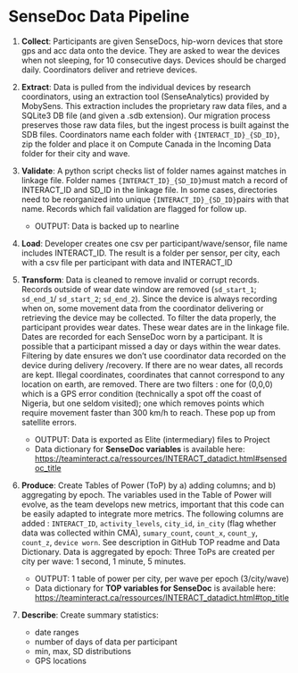 # SenseDoc Data Pipeline

1. **Collect**: Participants are given SenseDocs, hip-worn devices that store gps and acc data onto the device. They are asked to wear the devices when not sleeping, for 10 consecutive days. Devices should be charged daily. Coordinators deliver and retrieve devices.
   
2. **Extract**: Data is pulled from the individual devices by research coordinators, using an extraction tool (SenseAnalytics) provided by MobySens. This extraction includes the proprietary raw data files, and a SQLite3 DB file (and given a .sdb extension). Our migration process preserves those raw data files, but the ingest process is built against the SDB files. Coordinators name each folder with `{INTERACT_ID}_{SD_ID}`, zip the folder and place it on Compute Canada in the Incoming Data folder for their city and wave.
   
3. **Validate**: A python script checks list of folder names against matches in linkage file. Folder names `{INTERACT_ID}_{SD_ID}`must match a record of INTERACT_ID and SD_ID in the linkage file. In some cases, directories need to be reorganized into unique `{INTERACT_ID}_{SD_ID}`pairs with that name. Records which fail validation are flagged for follow up.
   + OUTPUT: Data is backed up to nearline
   
4. **Load**: Developer creates one csv per participant/wave/sensor, file name includes INTERACT_ID. The result is a folder per sensor, per city, each with a csv file per participant with data and INTERACT_ID
   
5. **Transform**: Data is cleaned to remove invalid or corrupt records. Records outside of wear date window are removed (`sd_start_1`; `sd_end_1`/ `sd_start_2`; `sd_end_2`). Since the device is always recording when on, some movement data from the coordinator delivering or retrieving the device may be collected. To filter the data properly, the participant provides wear dates. These wear dates are in the linkage file. Dates are recorded for each SenseDoc worn by a participant. It is possible that a participant missed a day or days within the wear dates. Filtering by date ensures we don’t use coordinator data recorded on the device during delivery /recovery. If there are no wear dates, all records are kept.
   Illegal coordinates, coordinates that cannot correspond to any location on earth, are removed. There are two filters : one for (0,0,0) which is a GPS error condition (technically a spot off the coast of Nigeria, but one seldom visited); one which removes points which require movement faster than 300 km/h to reach. These pop up from satellite errors.
      + OUTPUT: Data is exported as Elite (intermediary) files to Project
      + Data dictionary for **SenseDoc variables** is available here: https://teaminteract.ca/ressources/INTERACT_datadict.html#sensedoc_title 

6. **Produce**: Create Tables of Power (ToP) by a) adding columns; and b) aggregating by epoch. The variables used in the Table of Power will evolve, as the team develops new metrics, important that this code can be easily adapted to integrate more metrics. 
The following columns are added : `INTERACT_ID`, `activity_levels`, `city_id`, `in_city` (flag whether data was collected within CMA), `sumary_count`, `count_x`, `count_y`, `count_z`, `device worn`. See description in GitHub TOP readme and Data Dictionary. 
Data is aggregated by epoch: Three ToPs are created per city per wave: 1 second, 1 minute, 5 minutes.  
    + OUTPUT: 1 table of power per city, per wave per epoch (3/city/wave)
    + Data dictionary for **TOP variables for SenseDoc** is available here: https://teaminteract.ca/ressources/INTERACT_datadict.html#top_title 

7. **Describe**: Create summary statistics:
      + date ranges
      + number of days of data per participant
      + min, max, SD distributions
      + GPS locations
   

